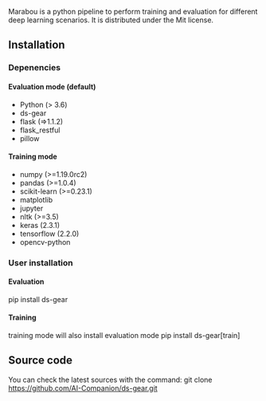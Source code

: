 Marabou is a python pipeline to perform training and evaluation for different deep learning scenarios. It is distributed under the Mit license.
## Installation
### Depenencies
#### Evaluation mode (default)
- Python (> 3.6)
- ds-gear
- flask (=>1.1.2)
- flask_restful
- pillow
#### Training mode
- numpy (>=1.19.0rc2)
- pandas (>=1.0.4)
- scikit-learn (>=0.23.1)
- matplotlib
- jupyter
- nltk (>=3.5)
- keras (2.3.1)
- tensorflow (2.2.0)
- opencv-python

### User installation
#### Evaluation
pip install ds-gear
#### Training
training mode will also install evaluation mode
pip install ds-gear[train]

## Source code
You can check the latest sources with the command:
git clone https://github.com/AI-Companion/ds-gear.git
